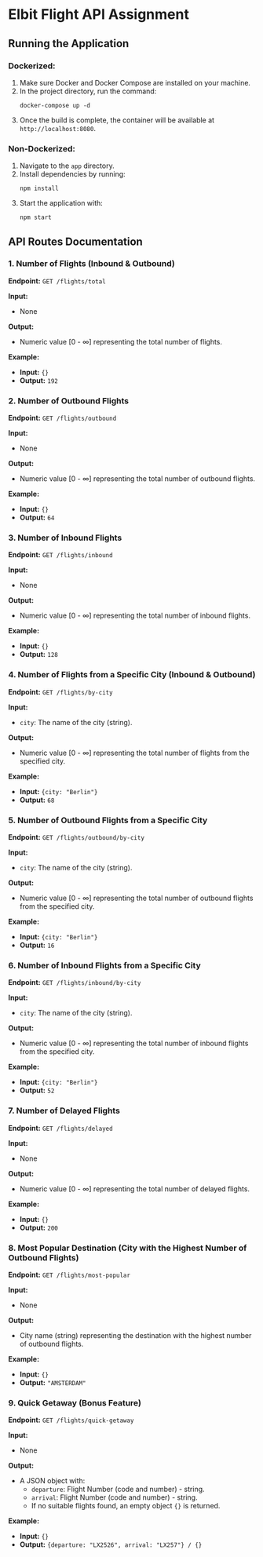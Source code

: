 # Elbit Flight API Assignment

## Running the Application

### Dockerized:

1. Make sure Docker and Docker Compose are installed on your machine.
2. In the project directory, run the command:
   ```
   docker-compose up -d
   ```
3. Once the build is complete, the container will be available at `http://localhost:8080`.

### Non-Dockerized:

1. Navigate to the `app` directory.
2. Install dependencies by running:
   ```
   npm install
   ```
3. Start the application with:
   ```
   npm start
   ```

## API Routes Documentation

### 1. Number of Flights (Inbound & Outbound)

**Endpoint:** `GET /flights/total`

**Input:**

- None

**Output:**

- Numeric value [0 - ∞] representing the total number of flights.

**Example:**

- **Input:** `{}`
- **Output:** `192`

### 2. Number of Outbound Flights

**Endpoint:** `GET /flights/outbound`

**Input:**

- None

**Output:**

- Numeric value [0 - ∞] representing the total number of outbound flights.

**Example:**

- **Input:** `{}`
- **Output:** `64`

### 3. Number of Inbound Flights

**Endpoint:** `GET /flights/inbound`

**Input:**

- None

**Output:**

- Numeric value [0 - ∞] representing the total number of inbound flights.

**Example:**

- **Input:** `{}`
- **Output:** `128`

### 4. Number of Flights from a Specific City (Inbound & Outbound)

**Endpoint:** `GET /flights/by-city`

**Input:**

- `city`: The name of the city (string).

**Output:**

- Numeric value [0 - ∞] representing the total number of flights from the specified city.

**Example:**

- **Input:** `{city: "Berlin"}`
- **Output:** `68`

### 5. Number of Outbound Flights from a Specific City

**Endpoint:** `GET /flights/outbound/by-city`

**Input:**

- `city`: The name of the city (string).

**Output:**

- Numeric value [0 - ∞] representing the total number of outbound flights from the specified city.

**Example:**

- **Input:** `{city: "Berlin"}`
- **Output:** `16`

### 6. Number of Inbound Flights from a Specific City

**Endpoint:** `GET /flights/inbound/by-city`

**Input:**

- `city`: The name of the city (string).

**Output:**

- Numeric value [0 - ∞] representing the total number of inbound flights from the specified city.

**Example:**

- **Input:** `{city: "Berlin"}`
- **Output:** `52`

### 7. Number of Delayed Flights

**Endpoint:** `GET /flights/delayed`

**Input:**

- None

**Output:**

- Numeric value [0 - ∞] representing the total number of delayed flights.

**Example:**

- **Input:** `{}`
- **Output:** `200`

### 8. Most Popular Destination (City with the Highest Number of Outbound Flights)

**Endpoint:** `GET /flights/most-popular`

**Input:**

- None

**Output:**

- City name (string) representing the destination with the highest number of outbound flights.

**Example:**

- **Input:** `{}`
- **Output:** `"AMSTERDAM"`

### 9. Quick Getaway (Bonus Feature)

**Endpoint:** `GET /flights/quick-getaway`

**Input:**

- None

**Output:**

- A JSON object with:
  - `departure`: Flight Number (code and number) - string.
  - `arrival`: Flight Number (code and number) - string.
  - If no suitable flights found, an empty object `{}` is returned.

**Example:**

- **Input:** `{}`
- **Output:** `{departure: "LX2526", arrival: "LX257"} / {}`
